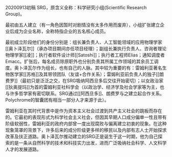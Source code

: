 20200913初稿
SRG，原含义全称：科学研究小组(Scientific Research Group)。

最初由五人建立（有一角色因暂时对剧情没有太多作用而废弃），小组扩张建立企业后成为企业名称，全称特指企业的五名核心成员。

最初成立阶段他们的身份分别是：组长兼负责人、人工智能领域的应用物理学家[[奥卜泽瓦尔]]（承办项目期间亦任项目经理）；副组长兼执行负责人、咨询者理论物理学家[[凌]]；执行者软件设计师[[Satoshi]]；执行者工程师Elias；通知调度者Emacc。扩张后，每名成员除原职外也分别负责其所属工作领域的其余员工调度。奥卜泽瓦尔作为组长，也有自己的人脉。其中较为重要的有：雷姆利亚著名生物医学家[[苏格]]及其带领团队（友谊+合作关系）；雷姆利亚前负责人的独子[[朗费罗]]（最初只是泛泛之交，在SRG吸纳阿西旦多后交往开始密切）；以女政治家[[狄奥提玛]]为首的雷姆利亚社科学会（以政治学、经济学及社会学家等为主，也与许多哲学家有密切联系。SRG通过[[阿西旦多]]、朗费罗与之建立起合作关系。Polychrome的智囊团有相当一部分人才来源于此）。

雷姆利亚在其时代背景中是作为资本主义社会过渡到共产主义社会的跳板而存在的。它最初的表现形式为科学社会主义社会，但因其早期人口成分偏单一性且带有阶级软弱性，雷姆利亚的政府内部曾一度出现腐败与偏离建立初衷的现象。在这种现象笼罩的背景下，许多后来的成分阶级更多样的移民以及内部有志人士开始探求改革及扶正道路。奥卜泽瓦尔推动建立的SRG正是诞生于这一时期，他为自己探索的是一条从自然科学的技术和科技实力出发，进而广泛吸纳社会科学、人文科学人才的发展道路。